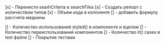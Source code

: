 [x] - Перенести searhCriteria в searchFiles
[x] - Создать репорт с количеством типов
[x] - Объем кода в копоненте
[] - добавить формулу рассчета медианы

[] - Количество использований styled() в компоненте и вцелом
[] - Количество переиспользований компонентов
[] - Количество it() cases в test файле
[] - Покрытие тестами

